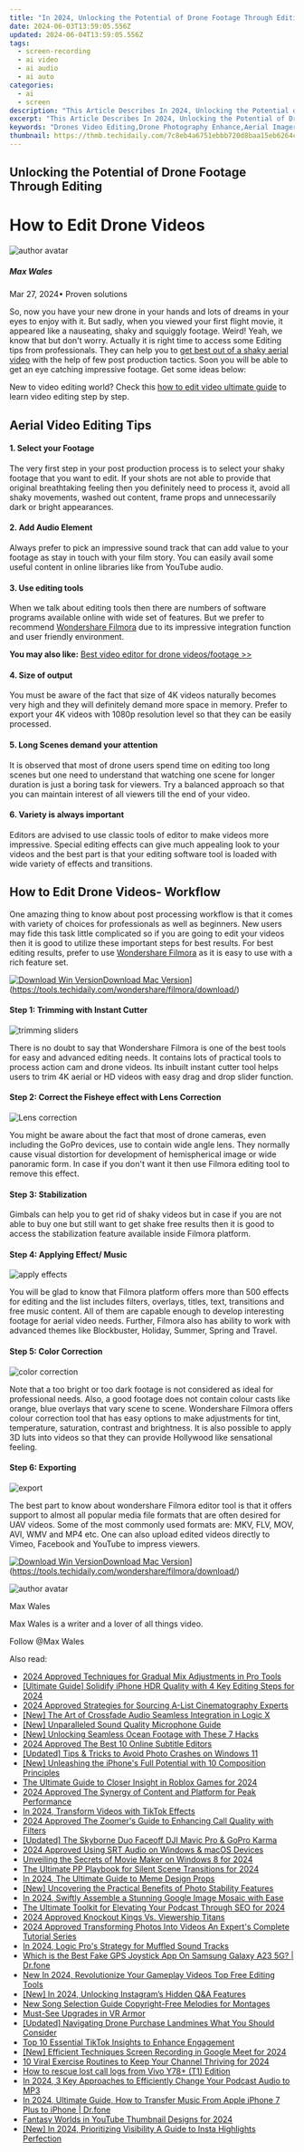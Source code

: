 ```yaml
---
title: "In 2024, Unlocking the Potential of Drone Footage Through Editing"
date: 2024-06-03T13:59:05.556Z
updated: 2024-06-04T13:59:05.556Z
tags: 
  - screen-recording
  - ai video
  - ai audio
  - ai auto
categories: 
  - ai
  - screen
description: "This Article Describes In 2024, Unlocking the Potential of Drone Footage Through Editing"
excerpt: "This Article Describes In 2024, Unlocking the Potential of Drone Footage Through Editing"
keywords: "Drones Video Editing,Drone Photography Enhance,Aerial Imagery Upgrade,Drone Footage Refine,Sky Views Process,UAV Creative Filters,Altitude Shots Polishing"
thumbnail: https://thmb.techidaily.com/7c8eb4a6751ebbb720d8baa15eb6264cc6e760acb0b1ed4fef37387dcca189b5.jpg
---
```


## Unlocking the Potential of Drone Footage Through Editing

# How to Edit Drone Videos

![author avatar](https://images.wondershare.com/filmora/article-images/max-wales-author.jpg)

##### Max Wales

 Mar 27, 2024• Proven solutions

So, now you have your new drone in your hands and lots of dreams in your eyes to enjoy with it. But sadly, when you viewed your first flight movie, it appeared like a nauseating, shaky and squiggly footage. Weird! Yeah, we know that but don't worry. Actually it is right time to access some Editing tips from professionals. They can help you to [get best out of a shaky aerial video](https://tools.techidaily.com/wondershare/filmora/download/) with the help of few post production tactics. Soon you will be able to get an eye catching impressive footage. Get some ideas below:

New to video editing world? Check this [how to edit video ultimate guide](https://tools.techidaily.com/wondershare/filmora/download/) to learn video editing step by step.

## Aerial Video Editing Tips

#### 1\. Select your Footage

The very first step in your post production process is to select your shaky footage that you want to edit. If your shots are not able to provide that original breathtaking feeling then you definitely need to process it, avoid all shaky movements, washed out content, frame props and unnecessarily dark or bright appearances.

#### 2\.  Add Audio Element

Always prefer to pick an impressive sound track that can add value to your footage as stay in touch with your film story. You can easily avail some useful content in online libraries like from YouTube audio.

#### 3\.  Use editing tools

When we talk about editing tools then there are numbers of software programs available online with wide set of features. But we prefer to recommend [Wondershare Filmora](https://tools.techidaily.com/wondershare/filmora/download/) due to its impressive integration function and user friendly environment.

**You may also like:** [Best video editor for drone videos/footage >>](https://tools.techidaily.com/wondershare/filmora/download/)

#### 4\. Size of output

You must be aware of the fact that size of 4K videos naturally becomes very high and they will definitely demand more space in memory. Prefer to export your 4K videos with 1080p resolution level so that they can be easily processed.

#### 5\. Long Scenes demand your attention

It is observed that most of drone users spend time on editing too long scenes but one need to understand that watching one scene for longer duration is just a boring task for viewers. Try a balanced approach so that you can maintain interest of all viewers till the end of your video.

#### 6\. Variety is always important

Editors are advised to use classic tools of editor to make videos more impressive. Special editing effects can give much appealing look to your videos and the best part is that your editing software tool is loaded with wide variety of effects and transitions.

## How to Edit Drone Videos- Workflow

One amazing thing to know about post processing workflow is that it comes with variety of choices for professionals as well as beginners. New users may fide this task little complicated so if you are going to edit your videos then it is good to utilize these important steps for best results. For best editing results, prefer to use [Wondershare Filmora](https://tools.techidaily.com/wondershare/filmora/download/) as it is easy to use with a rich feature set.

[![Download Win Version](https://images.wondershare.com/filmora/guide/download-btn-win.jpg)](https://tools.techidaily.com/wondershare/filmora/download/)[Download Mac Version](https://images.wondershare.com/filmora/guide/download-btn-mac.jpg)](https://tools.techidaily.com/wondershare/filmora/download/)

#### Step 1: Trimming with Instant Cutter

![trimming sliders](https://images.wondershare.com/filmora/guide/6-instant-cutter-trimming-sliders.jpg)

There is no doubt to say that Wondershare Filmora is one of the best tools for easy and advanced editing needs. It contains lots of practical tools to process action cam and drone videos. Its inbuilt instant cutter tool helps users to trim 4K aerial or HD videos with easy drag and drop slider function.

#### Step 2: Correct the Fisheye effect with Lens Correction

![Lens correction](https://images.wondershare.com/filmora/guide/4-action-cam-tool-lens-correction.jpg)

You might be aware about the fact that most of drone cameras, even including the GoPro devices, use to contain wide angle lens. They normally cause visual distortion for development of hemispherical image or wide panoramic form. In case if you don't want it then use Filmora editing tool to remove this effect.

#### Step 3: Stabilization

Gimbals can help you to get rid of shaky videos but in case if you are not able to buy one but still want to get shake free results then it is good to access the stabilization feature available inside Filmora platform.

#### Step 4: Applying Effect/ Music

![apply effects](https://images.wondershare.com/filmora/article-images/apply-effects-to-video.jpg)

You will be glad to know that Filmora platform offers more than 500 effects for editing and the list includes filters, overlays, titles, text, transitions and free music content. All of them are capable enough to develop interesting footage for aerial video needs. Further, Filmora also has ability to work with advanced themes like Blockbuster, Holiday, Summer, Spring and Travel.

#### Step 5: Color Correction

![color correction](https://images.wondershare.com/filmora/article-images/color-adjusting.jpg)

Note that a too bright or too dark footage is not considered as ideal for professional needs. Also, a good footage does not contain colour casts like orange, blue overlays that vary scene to scene. Wondershare Filmora offers colour correction tool that has easy options to make adjustments for tint, temperature, saturation, contrast and brightness. It is also possible to apply 3D luts into videos so that they can provide Hollywood like sensational feeling.

#### Step 6: Exporting

![export](https://images.wondershare.com/filmora/article-images/export-output.jpg)

The best part to know about wondershare Filmora editor tool is that it offers support to almost all popular media file formats that are often desired for UAV videos. Some of the most commonly used formats are: MKV, FLV, MOV, AVI, WMV and MP4 etc. One can also upload edited videos directly to Vimeo, Facebook and YouTube to impress viewers.

[![Download Win Version](https://images.wondershare.com/filmora/guide/download-btn-win.jpg)](https://tools.techidaily.com/wondershare/filmora/download/)[Download Mac Version](https://images.wondershare.com/filmora/guide/download-btn-mac.jpg)](https://tools.techidaily.com/wondershare/filmora/download/)

![author avatar](https://images.wondershare.com/filmora/article-images/max-wales-author.jpg)

Max Wales

Max Wales is a writer and a lover of all things video.

Follow @Max Wales



<ins class="adsbygoogle"
     style="display:block"
     data-ad-format="autorelaxed"
     data-ad-client="ca-pub-7571918770474297"
     data-ad-slot="1223367746"></ins>

<ins class="adsbygoogle"
     style="display:block"
     data-ad-format="autorelaxed"
     data-ad-client="ca-pub-7571918770474297"
     data-ad-slot="1223367746"></ins>



<ins class="adsbygoogle"
     style="display:block"
     data-ad-client="ca-pub-7571918770474297"
     data-ad-slot="8358498916"
     data-ad-format="auto"
     data-full-width-responsive="true"></ins>




<span class="atpl-alsoreadstyle">Also read:</span>
<div><ul>
<li><a href="https://some-tips.techidaily.com/2024-approved-techniques-for-gradual-mix-adjustments-in-pro-tools/"><u>2024 Approved  Techniques for Gradual Mix Adjustments in Pro Tools</u></a></li>
<li><a href="https://some-tips.techidaily.com/ultimate-guide-solidify-iphone-hdr-quality-with-4-key-editing-steps-for-2024/"><u>[Ultimate Guide] Solidify iPhone HDR Quality with 4 Key Editing Steps for 2024</u></a></li>
<li><a href="https://some-tips.techidaily.com/2024-approved-strategies-for-sourcing-a-list-cinematography-experts/"><u>2024 Approved  Strategies for Sourcing A-List Cinematography Experts</u></a></li>
<li><a href="https://some-tips.techidaily.com/new-the-art-of-crossfade-audio-seamless-integration-in-logic-x/"><u>[New] The Art of Crossfade Audio  Seamless Integration in Logic X</u></a></li>
<li><a href="https://some-tips.techidaily.com/new-unparalleled-sound-quality-microphone-guide/"><u>[New] Unparalleled Sound Quality  Microphone Guide</u></a></li>
<li><a href="https://some-tips.techidaily.com/new-unlocking-seamless-ocean-footage-with-these-7-hacks/"><u>[New] Unlocking Seamless Ocean Footage with These 7 Hacks</u></a></li>
<li><a href="https://some-tips.techidaily.com/2024-approved-the-best-10-online-subtitle-editors/"><u>2024 Approved  The Best 10 Online Subtitle Editors</u></a></li>
<li><a href="https://some-tips.techidaily.com/updated-tips-and-tricks-to-avoid-photo-crashes-on-windows-11/"><u>[Updated] Tips & Tricks to Avoid Photo Crashes on Windows 11</u></a></li>
<li><a href="https://some-tips.techidaily.com/new-unleashing-the-iphones-full-potential-with-10-composition-principles/"><u>[New] Unleashing the iPhone's Full Potential with 10 Composition Principles</u></a></li>
<li><a href="https://some-tips.techidaily.com/the-ultimate-guide-to-closer-insight-in-roblox-games-for-2024/"><u>The Ultimate Guide to Closer Insight in Roblox Games for 2024</u></a></li>
<li><a href="https://some-tips.techidaily.com/2024-approved-the-synergy-of-content-and-platform-for-peak-performance/"><u>2024 Approved  The Synergy of Content and Platform for Peak Performance</u></a></li>
<li><a href="https://some-tips.techidaily.com/in-2024-transform-videos-with-tiktok-effects/"><u>In 2024, Transform Videos with TikTok Effects</u></a></li>
<li><a href="https://some-tips.techidaily.com/2024-approved-the-zoomers-guide-to-enhancing-call-quality-with-filters/"><u>2024 Approved  The Zoomer's Guide to Enhancing Call Quality with Filters</u></a></li>
<li><a href="https://some-tips.techidaily.com/updated-the-skyborne-duo-faceoff-dji-mavic-pro-and-gopro-karma/"><u>[Updated] The Skyborne Duo Faceoff  DJI Mavic Pro & GoPro Karma</u></a></li>
<li><a href="https://some-tips.techidaily.com/2024-approved-using-srt-audio-on-windows-and-macos-devices/"><u>2024 Approved  Using SRT Audio on Windows & macOS Devices</u></a></li>
<li><a href="https://some-tips.techidaily.com/unveiling-the-secrets-of-movie-maker-on-windows-8-for-2024/"><u>Unveiling the Secrets of Movie Maker on Windows 8 for 2024</u></a></li>
<li><a href="https://some-tips.techidaily.com/the-ultimate-pp-playbook-for-silent-scene-transitions-for-2024/"><u>The Ultimate PP Playbook for Silent Scene Transitions for 2024</u></a></li>
<li><a href="https://some-tips.techidaily.com/in-2024-the-ultimate-guide-to-meme-design-props/"><u>In 2024, The Ultimate Guide to Meme Design Props</u></a></li>
<li><a href="https://some-tips.techidaily.com/new-uncovering-the-practical-benefits-of-photo-stability-features/"><u>[New] Uncovering the Practical Benefits of Photo Stability Features</u></a></li>
<li><a href="https://some-tips.techidaily.com/in-2024-swiftly-assemble-a-stunning-google-image-mosaic-with-ease/"><u>In 2024, Swiftly Assemble a Stunning Google Image Mosaic with Ease</u></a></li>
<li><a href="https://some-tips.techidaily.com/the-ultimate-toolkit-for-elevating-your-podcast-through-seo-for-2024/"><u>The Ultimate Toolkit for Elevating Your Podcast Through SEO for 2024</u></a></li>
<li><a href="https://some-tips.techidaily.com/2024-approved-knockout-kings-vs-viewership-titans/"><u>2024 Approved  Knockout Kings Vs. Viewership Titans</u></a></li>
<li><a href="https://some-tips.techidaily.com/2024-approved-transforming-photos-into-videos-an-experts-complete-tutorial-series/"><u>2024 Approved  Transforming Photos Into Videos  An Expert's Complete Tutorial Series</u></a></li>
<li><a href="https://some-tips.techidaily.com/in-2024-logic-pros-strategy-for-muffled-sound-tracks/"><u>In 2024, Logic Pro's Strategy for Muffled Sound Tracks</u></a></li>
<li><a href="https://fake-location.techidaily.com/which-is-the-best-fake-gps-joystick-app-on-samsung-galaxy-a23-5g-drfone-by-drfone-virtual-android/"><u>Which is the Best Fake GPS Joystick App On Samsung Galaxy A23 5G? | Dr.fone</u></a></li>
<li><a href="https://ai-video-tools.techidaily.com/new-in-2024-revolutionize-your-gameplay-videos-top-free-editing-tools/"><u>New In 2024, Revolutionize Your Gameplay Videos Top Free Editing Tools</u></a></li>
<li><a href="https://instagram-video-files.techidaily.com/new-in-2024-unlocking-instagrams-hidden-qanda-features/"><u>[New] In 2024, Unlocking Instagram’s Hidden Q&A Features</u></a></li>
<li><a href="https://sound-optimizing.techidaily.com/new-song-selection-guide-copyright-free-melodies-for-montages/"><u>New Song Selection Guide Copyright-Free Melodies for Montages</u></a></li>
<li><a href="https://extra-resources.techidaily.com/must-see-upgrades-in-vr-armor/"><u>Must-See Upgrades in VR Armor</u></a></li>
<li><a href="https://extra-support.techidaily.com/updated-navigating-drone-purchase-landmines-what-you-should-consider/"><u>[Updated] Navigating Drone Purchase Landmines  What You Should Consider</u></a></li>
<li><a href="https://tiktok-video-recordings.techidaily.com/top-10-essential-tiktok-insights-to-enhance-engagement/"><u>Top 10 Essential TikTok Insights to Enhance Engagement</u></a></li>
<li><a href="https://video-capture.techidaily.com/new-efficient-techniques-screen-recording-in-google-meet-for-2024/"><u>[New] Efficient Techniques  Screen Recording in Google Meet for 2024</u></a></li>
<li><a href="https://youtube-clips.techidaily.com/10-viral-exercise-routines-to-keep-your-channel-thriving-for-2024/"><u>10 Viral Exercise Routines to Keep Your Channel Thriving for 2024</u></a></li>
<li><a href="https://blog-min.techidaily.com/how-to-rescue-lost-call-logs-from-vivo-y78plus-t1-edition-by-fonelab-android-recover-call-logs/"><u>How to rescue lost call logs from Vivo Y78+ (T1) Edition</u></a></li>
<li><a href="https://voice-adjusting.techidaily.com/in-2024-3-key-approaches-to-efficiently-change-your-podcast-audio-to-mp3/"><u>In 2024, 3 Key Approaches to Efficiently Change Your Podcast Audio to MP3</u></a></li>
<li><a href="https://iphone-transfer.techidaily.com/in-2024-ultimate-guide-how-to-transfer-music-from-apple-iphone-7-plus-to-iphone-drfone-by-drfone-transfer-from-ios/"><u>In 2024, Ultimate Guide, How to Transfer Music From Apple iPhone 7 Plus to iPhone | Dr.fone</u></a></li>
<li><a href="https://youtube-help.techidaily.com/fantasy-worlds-in-youtube-thumbnail-designs-for-2024/"><u>Fantasy Worlds in YouTube Thumbnail Designs for 2024</u></a></li>
<li><a href="https://instagram-videos.techidaily.com/new-in-2024-prioritizing-visibility-a-guide-to-insta-highlights-perfection/"><u>[New] In 2024, Prioritizing Visibility  A Guide to Insta Highlights Perfection</u></a></li>
</ul></div>
